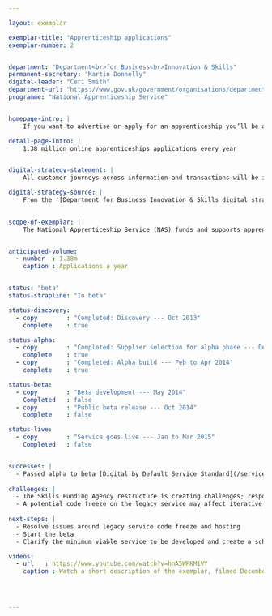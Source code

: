 ```yaml
---

layout: exemplar

exemplar-title: "Apprenticeship applications"
exemplar-number: 2


department: "Department<br>for Business<br>Innovation & Skills"
permanent-secretary: "Martin Donnelly"
digital-leader: "Ceri Smith"
department-url: "https://www.gov.uk/government/organisations/department-for-business-innovation-skills"
programme: "National Apprenticeship Service"


homepage-intro: |
    If you want to advertise or apply for an apprenticeship you’ll be able to do it quickly and easily online

detail-page-intro: |
    1.38 million online apprenticeships applications every year


digital-strategy-statement: |
    All customer journeys across information and transactions will be integrated so individuals can find information tailored to their needs and search, view and apply for opportunities online in an engaging and inspiring way. Employers will be able to quickly and easily self-serve to engage with apprenticeships and advertise vacancies and identify suitable candidates.

digital-strategy-source: |
    From the '[Department for Business Innovation & Skills digital strategy](http://discuss.bis.gov.uk/digitalstrategy/page/7/)' --- December 2012
    

scope-of-exemplar: |
    The National Apprenticeship Service (NAS) funds and supports apprenticeships throughout England. The existing digital service allows employers to advertise vacancies with potential apprentices searching and applying online. But user experience is poor (especially on search), so that the way applicants are matched to potential vacancies is suboptimal and both applicants and employers are put off using it. Addressing this would bring real economic benefit. The National Audit Office (NAO) reports that the current £500 million apprenticeship spend is more than worthwhile for boosting the economy. For each 1% by which better digital tools increase the value of the service, the NAO report implies we should expect well over £5m per year of economic boost, thus even on very conservative assumptions, the exemplar will easily have a positive return on investment in terms of economic growth and tax revenues.


anticipated-volume:
  - number  : 1.38m
    caption : Applications a year


status: "beta"
status-strapline: "In beta"

status-discovery:
  - copy        : "Completed: Discovery --- Oct 2013"
    complete    : true

status-alpha:
  - copy        : "Completed: Supplier selection for alpha phase --- Dec 2013"
    complete    : true
  - copy        : "Completed: Alpha build --- Feb to Apr 2014"
    complete    : true

status-beta:
  - copy        : "Beta development --- May 2014"
    Completed   : false
  - copy        : "Public beta release --- Oct 2014"
    complete    : false

status-live:
  - copy        : "Service goes live --- Jan to Mar 2015"
    Completed   : false


successes: |
  - Passed alpha to beta [Digital by Default Service Standard](/service-manual/digital-by-default) assessment
  
challenges: |
  - The Skills Funding Agency restructure is creating challenges; responsibilities are changing frequently, meaning the project team is sometimes unclear on how issues will be resolved
  - A potential code freeze on the legacy service may affect iterative development of the new service 
  
next-steps: |
  - Resolve issues around legacy service code freeze and hosting
  - Start the beta 
  - Clarify the minimum viable service to be developed and create a schedule for that work

videos:
  - url   : https://www.youtube.com/watch?v=hnA5WPKM1VY
    caption : Watch a short description of the exemplar, filmed December 2013




---
```


